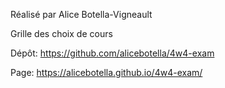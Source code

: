 Réalisé par Alice Botella-Vigneault

Grille des choix de cours

Dépôt: https://github.com/alicebotella/4w4-exam

Page: https://alicebotella.github.io/4w4-exam/